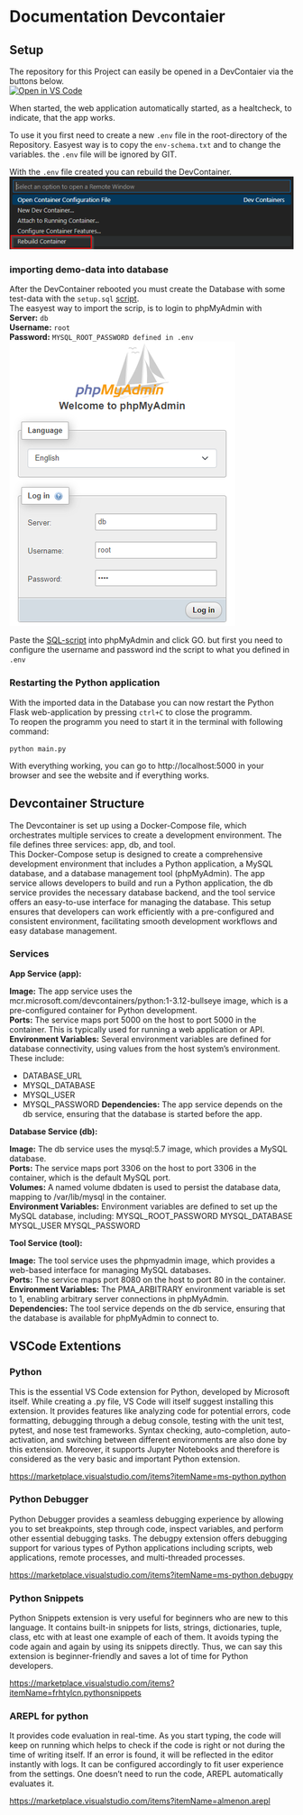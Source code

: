 # Documentation Devcontaier
## Setup
The repository for this Project can easily be opened in a DevContaier via the buttons below.<br>
[![Open in VS Code](https://img.shields.io/badge/Open%20in-VS%20Code-blue?logo=visualstudiocode)](https://github.com/Faebel/python-web-db) <br>

When started, the web application automatically started, as a healtcheck, to indicate, that the app works. <br>

To use it you first need to create a new `.env` file in the root-directory of the Repository. Easyest way is to copy the `env-schema.txt` and to change the variables. the `.env` file will be ignored by GIT.<br>

With the `.env` file created you can rebuild the DevContainer. <br>
![alt text](images/image1.png) <br>

### importing demo-data into database
After the DevContainer rebooted you must create the Database with some test-data with the `setup.sql` [script](../setup.sql).<br>
The easyest way to import the scrip, is to login to phpMyAdmin with<br>
**Server:** `db`<br>
**Username:** `root`<br>
**Password:** `MYSQL_ROOT_PASSWORD defined in .env`<br>
![alt text](images/image2.png)<br>

Paste the [SQL-script](../setup.sql) into phpMyAdmin and click GO. but first you need to configure the username and password ind the script to what you defined in `.env` <br>

### Restarting the Python application
With the imported data in the Database you can now restart the Python Flask web-application by pressing `ctrl+C` to close the programm. <br>
To reopen the programm you need to start it in the terminal with following command: <br>
```shell
python main.py
```
With everything working, you can go to http://localhost:5000 in your browser and see the website and if everything works.

## Devcontainer Structure

The Devcontainer is set up using a Docker-Compose file, which orchestrates multiple services to create a development environment. The file defines three services: app, db, and tool. <br>
This Docker-Compose setup is designed to create a comprehensive development environment that includes a Python application, a MySQL database, and a database management tool (phpMyAdmin). The app service allows developers to build and run a Python application, the db service provides the necessary database backend, and the tool service offers an easy-to-use interface for managing the database. This setup ensures that developers can work efficiently with a pre-configured and consistent environment, facilitating smooth development workflows and easy database management.

### Services
**App Service (app):**

**Image:** The app service uses the mcr.microsoft.com/devcontainers/python:1-3.12-bullseye image, which is a pre-configured container for Python development. <br>
**Ports:** The service maps port 5000 on the host to port 5000 in the container. This is typically used for running a web application or API. <br>
**Environment Variables:** Several environment variables are defined for database connectivity, using values from the host system’s environment. These include:
- DATABASE_URL
- MYSQL_DATABASE
- MYSQL_USER
- MYSQL_PASSWORD
**Dependencies:** The app service depends on the db service, ensuring that the database is started before the app.

**Database Service (db):**

**Image:** The db service uses the mysql:5.7 image, which provides a MySQL database. <br>
**Ports:** The service maps port 3306 on the host to port 3306 in the container, which is the default MySQL port. <br>
**Volumes:** A named volume dbdaten is used to persist the database data, mapping to /var/lib/mysql in the container. <br>
**Environment Variables:** Environment variables are defined to set up the MySQL database, including:
MYSQL_ROOT_PASSWORD
MYSQL_DATABASE
MYSQL_USER
MYSQL_PASSWORD

**Tool Service (tool):**

**Image:** The tool service uses the phpmyadmin image, which provides a web-based interface for managing MySQL databases. <br>
**Ports:** The service maps port 8080 on the host to port 80 in the container. <br>
**Environment Variables:** The PMA_ARBITRARY environment variable is set to 1, enabling arbitrary server connections in phpMyAdmin. <br>
**Dependencies:** The tool service depends on the db service, ensuring that the database is available for phpMyAdmin to connect to. <br>

## VSCode Extentions
### Python
This is the essential VS Code extension for Python, developed by Microsoft itself. While creating a .py file, VS Code will itself suggest installing this extension. It provides features like analyzing code for potential errors, code formatting, debugging through a debug console, testing with the unit test, pytest, and nose test frameworks. Syntax checking, auto-completion, auto-activation, and switching between different environments are also done by this extension. Moreover, it supports Jupyter Notebooks and therefore is considered as the very basic and important Python extension.

https://marketplace.visualstudio.com/items?itemName=ms-python.python
### Python Debugger
Python Debugger provides a seamless debugging experience by allowing you to set breakpoints, step through code, inspect variables, and perform other essential debugging tasks. The debugpy extension offers debugging support for various types of Python applications including scripts, web applications, remote processes, and multi-threaded processes.

https://marketplace.visualstudio.com/items?itemName=ms-python.debugpy
### Python Snippets
Python Snippets extension is very useful for beginners who are new to this language. It contains built-in snippets for lists, strings, dictionaries, tuple, class, etc with at least one example of each of them. It avoids typing the code again and again by using its snippets directly. Thus, we can say this extension is beginner-friendly and saves a lot of time for Python developers.

https://marketplace.visualstudio.com/items?itemName=frhtylcn.pythonsnippets
### AREPL for python
It provides code evaluation in real-time. As you start typing, the code will keep on running which helps to check if the code is right or not during the time of writing itself. If an error is found, it will be reflected in the editor instantly with logs. It can be configured accordingly to fit user experience from the settings. One doesn’t need to run the code, AREPL automatically evaluates it.

https://marketplace.visualstudio.com/items?itemName=almenon.arepl